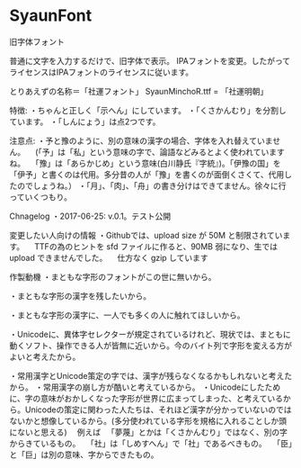 # SyaunFont
旧字体フォント

普通に文字を入力するだけで、旧字体で表示。
IPAフォントを変更。したがってライセンスはIPAフォントのライセンスに従います。

とりあえずの名称＝「社運フォント」
SyaunMinchoR.ttf = 「社運明朝」


特徴:
・ちゃんと正しく「示へん」にしています。
・「くさかんむり」を分割しています。
・「しんにょう」は点2つです。


注意点:
・予と豫のように、別の意味の漢字の場合、字体を入れ替えていません。
　(「予」は「私」という意味の字で、論語などみるとよく使われていますね。
　「豫」は「あらかじめ」という意味(白川静氏『字統』)。「伊豫の国」を「伊予」と書くのは代用。多分昔の人が「豫」を書くのが面倒くさくて、代用したのでしょうね。）
・「月」、「肉」、「舟」の書き分けはできてません。徐々に行っていくつもり。



Chnagelog
・2017-06-25: v.0.1。テスト公開



変更したい人向けの情報
・Githubでは、upload size が 50M と制限されています。
　TTFの為のヒントを sfd ファイルに作ると、90MB 弱になり、生では upload できませんでした。
　仕方なく gzip しています



作製動機
・まともな字形のフォントがこの世に無いから。

・まともな字形の漢字を残したいから。

・まともな字形の漢字に、一人でも多くの人に触れてほしいから。

・Unicodeに、異体字セレクターが規定されているけれど、現状では、まともに動くソフト、操作できる人が皆無に近いから。今のバイト列で字形を変える方がよいと考えたから。

・常用漢字とUnicode策定の字では、漢字が残らなくなるかもしれないと考えたから。
・常用漢字の崩し方が酷いと考えているから。
・Unicodeにしたために、字の意味がおかしくなった字形が世界に広まってしまった、と考えているから。Unicodeの策定に関わった人たちは、それほど漢字が分かっていないのではないかと想像しているから。(多分使われている字形を規格に入れることしか頭にないと思える)
　例えば
　「夢蔑」とかは「くさかんむり」ではなく、別の字からきているもの。
　「社」は「しめすへん」で「社」であるべきもの。
　「臣」と「巨」は別の意味、字からできたもの。
